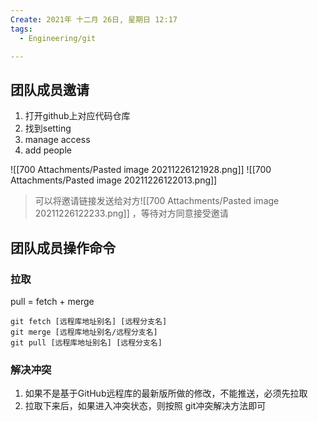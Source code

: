 ```yaml
---
Create: 2021年 十二月 26日, 星期日 12:17
tags: 
  - Engineering/git

---
```


## 团队成员邀请

1. 打开github上对应代码仓库
2. 找到setting
3. manage access
4. add people





![[700 Attachments/Pasted image 20211226121928.png]]
![[700 Attachments/Pasted image 20211226122013.png]]

> 可以将邀请链接发送给对方![[700 Attachments/Pasted image 20211226122233.png]] ，等待对方同意接受邀请



## 团队成员操作命令
### 拉取
pull = fetch + merge

```git
git fetch [远程库地址别名] [远程分支名] 
git merge [远程库地址别名/远程分支名] 
git pull [远程库地址别名] [远程分支名]
```

### 解决冲突
1. 如果不是基于GitHub远程库的最新版所做的修改，不能推送，必须先拉取
2. 拉取下来后，如果进入冲突状态，则按照 git冲突解决方法即可



